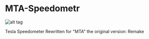 # MTA-Speedometr

![alt tag](https://i.imgur.com/wkTuFNv.png "preview")

Tesla Speedometer Rewritten for "MTA"
the original version: Remake
